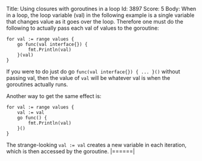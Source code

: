 Title: Using closures with goroutines in a loop
Id: 3897
Score: 5
Body:
When in a loop, the loop variable (val) in the following example is a single variable that changes value as it goes over the loop. Therefore one must do the following to actually pass each val of values to the goroutine:

    for val := range values {
        go func(val interface{}) {
            fmt.Println(val)
        }(val)
    }

If you were to do just do go `func(val interface{}) { ... }()` without passing val, then the value of `val` will be whatever val is when the goroutines actually runs.

Another way to get the same effect is:

    for val := range values {
        val := val
        go func() {
            fmt.Println(val)
        }()
    }

The strange-looking `val := val` creates a new variable in each iteration, which is then accessed by the goroutine.
|======|
